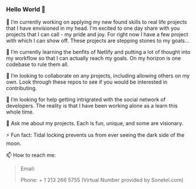 ### Hello World 👋

🔭 I’m currently working on applying my new found skills to real life projects that I have envisioned in my head. I'm excited to one day share with you projects that I can call - my pride and joy. For right now I have a few project with which I can show off. These projects are stepping stones to my goals...

🌱 I’m currently learning the benfits of Netlify and putting a lot of thought into my workflow so that I can actually reach my goals. On my horizon is one codebase to rule them all. 

👯 I’m looking to collaborate on any projects, including allowing others on my own. Look through these repos to see if you would be interested in contributing.

🤔 I’m looking for help getting intrigrated with the social network of developers. The reality is that I have been working alone as a learn this whole time.

💬 Ask me about my projects. Each is fun, unique, and some are visionary. 

⚡ Fun fact: Tidal locking prevents us from ever seeing the dark side of the moon.

📫 How to reach me:


> Email: 
>
> Phone: + 1 213 266 5755 (Virtual Number provided by Sonetel.com)

